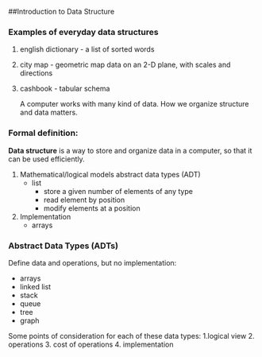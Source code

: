 ##Introduction to Data Structure

### Examples of everyday data structures

1. english dictionary -  a list of sorted words
2. city map - geometric map data on an 2-D   plane, with scales and directions
3. cashbook - tabular schema

    A computer works with many kind of data.  How we organize structure and data matters.

### Formal definition:
**Data structure** is a way to store and organize data in a computer, so that it can be used efficiently.

1. Mathematical/logical models
    abstract data types (ADT)
    + list
        + store a given number of elements of any type
        + read element by position
        + modify elements at a position
2. Implementation
    + arrays

### Abstract Data Types (ADTs)
Define data and operations, but no implementation:

  + arrays
  + linked list
  + stack
  + queue
  + tree
  + graph

Some points of consideration for each of these data types:
  1.logical view
  2. operations
  3. cost of operations
  4. implementation

